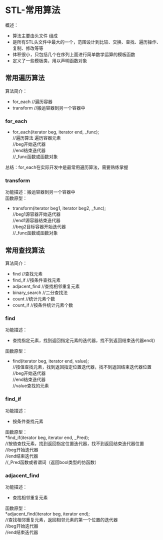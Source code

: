 # STL-常用算法
概述：  
 * 算法主要由头文件<algorithm> <functional> <numeric>组成  
 * <algorithm>是所有STL头文件中最大的一个，范围设计到比较、交换、查找、遍历操作、复制、修改等等  
 * <numeric>体积很小，只包括几个在序列上面进行简单数学运算的模板函数  
 * <functional>定义了一些模板类，用以声明函数对象  
  
## 常用遍历算法
算法简介：  
 * for_each //遍历容器  
 * transform //搬运容器到另一个容器中  
  
### for_each
 * for_each(iterator beg, iterator end, _func);  
 //遍历算法 遍历容器元素  
 //beg开始迭代器  
 //end结束迭代器  
 //_func函数或函数对象  
  
总结：for_each在实际开发中是最常用遍历算法，需要熟练掌握  
  
### transform
功能描述：搬运容器到另一个容器中  
函数原型：  
 * transform(iterator beg1, iterator beg2, _func);  
 //beg1源容器开始迭代器  
 //end1源容器结束迭代器  
 //beg2目标容器开始迭代器  
 //_func函数或函数对象  
  
## 常用查找算法
算法简介：  
 * find //查找元素  
 * find_if //按条件查找元素  
 * adjacent_find //查找相邻重复元素  
 * binary_search //二分查找法  
 * count //统计元素个数  
 * count_if //按条件统计元素个数  
  
### find
功能描述：  
 * 查找指定元素，找到返回指定元素的迭代器，找不到返回结束迭代器end()  
  
函数原型：  
 * find(iterator beg, iterator end, value);  
 //按值查找元素，找到返回指定位置迭代器，找不到返回结束迭代器位置  
 //beg开始迭代器  
 //end结束迭代器  
 //value查找的元素  
  
### find_if
功能描述：  
 * 按条件查找元素  
  
函数原型：  
 *find_if(iterator beg, iterator end, _Pred);  
 //按值查找元素，找到返回指定位置迭代器，找不到返回结束迭代器位置  
 //beg开始迭代器  
 //end结束迭代器  
 //_Pred函数或者谓词（返回bool类型的仿函数）  
  
### adjacent_find
功能描述：  
 * 查找相邻重复元素  
  
函数原型：  
 *adjacent_find(iterator beg, iterator end);  
 //查找相邻重复元素，返回相邻元素的第一个位置的迭代器  
 //beg开始迭代器  
 //end结束迭代器  
  
